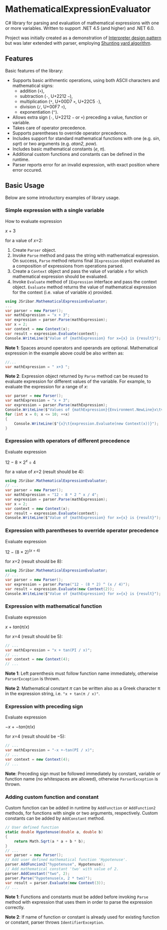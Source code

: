 # MathematicalExpressionEvaluator
C# library for parsing and evaluation of mathematical expressions with one or more variables. Written to support .NET 4.5 (and higher) and .NET 6.0. 

Project was initially created as a demonstration of [Interpreter design pattern](https://en.wikipedia.org/wiki/Interpreter_pattern) but was later extended with parser, employing [Shunting yard algorithm](https://en.wikipedia.org/wiki/Shunting_yard_algorithm).

## Features
Basic features of the library:
* Supports basic arithmentic operations, using both ASCII characters and mathematical signs:
    * addition (<code>+</code>), 
    * subtraction (<code>-</code>, U+2212 <code>−</code>), 
    * multiplication (<code>*</code>, U+00D7 <code>×</code>, U+22C5 <code>⋅</code>), 
    * division (<code>/</code>, U+00F7 <code>÷</code>), 
    * exponentiation (<code>^</code>). 
* Allows extra sign (<code>-</code>, U+2212 <code>−</code> or <code>+</code>) preceding a value, function or variable.
* Takes care of operator precedence. 
* Supports parentheses to override operator precedence. 
* Includes support for standard mathematical functions with one (e.g. _sin_, _sqrt_) or two arguments (e.g. _atan2_, _pow_).
* Includes basic mathematical constants (_e_, _π_).
* Additional custom functions and constants can be defined in the runtime.
* Parser reports error for an invalid expression, with exact position where error occured.

## Basic Usage
Below are some introductory examples of library usage.

### Simple expression with a single variable
How to evaluate expression 

_x_ + 3

for a value of _x_=2:
1. Create <code>Parser</code> object.
2. Invoke <code>Parse</code> method and pass the string with mathematical expression. On success, <code>Parse</code> method returns final <code>IExpression</code> object evaluated as a composition of expressions from operations parsed.
3. Create a <code>Context</code> object and pass the value of variable _x_ for which mathematical expression should be evaluated.
3. Invoke <code>Evaluate</code> method of <code>IExpression</code> interface and pass the context object. <code>Evaluate</code> method returns the value of mathematical expression for the context (i.e. value of variable _x_) provided.
```csharp
using JSribar.MathematicalExpressionEvaluator;
...
var parser = new Parser();
var mathExpression = "x + 3";
var expression = parser.Parse(mathExpression);
var x = 2;
var context = new Context(x); 
var result = expression.Evaluate(context);
Console.WriteLine($"Value of {mathExpression} for x={x} is {result}");
```
**Note 1**: Spaces around operators and operands are optional. Mathematical expression in the example above could be also written as:
```csharp
//...
var mathExpression = " x+3 ";
```
**Note 2**: Expression object returned by <code>Parse</code> method can be reused to evaluate expression for different values of the variable. For example, to evaluate the expression for a range of _x_:
```csharp
var parser = new Parser();
var mathExpression = "x + 3";
var expression = parser.Parse(mathExpression);
Console.WriteLine($"Values of {mathExpression}{Environment.NewLine}x\tvalue");
for (int x = 0; x <= 10; ++x)
{
    Console.WriteLine($"{x}\t{expression.Evaluate(new Context(x))}");
}
```

### Expression with operators of different precedence
Evaluate expression

12 − 8 × 2<sup>_x_</sup> ÷ 4

for a value of _x_=2 (result should be 4):
```csharp
using JSribar.MathematicalExpressionEvaluator;
// ...
var parser = new Parser();
var mathExpression = "12 - 8 * 2 ^ x / 4";
var expression = parser.Parse(mathExpression);
var x = 2;
var context = new Context(x); 
var result = expression.Evaluate(context);
Console.WriteLine($"Value of {mathExpression} for x={x} is {result}");
```

### Expression with parentheses to override operator precedence
Evaluate expression

12 − (8 × 2)<sup>(_x_ ÷ 4)</sup>

for _x_=2 (result should be 8):
```csharp
using JSribar.MathematicalExpressionEvaluator;
// ...
var parser = new Parser();
var expression = parser.Parse("12 - (8 * 2) ^ (x / 4)");
var result = expression.Evaluate(new Context(2));
Console.WriteLine($"Value of {mathExpression} for x={x} is {result}");
```

### Expression with mathematical function
Evaluate expression

_x_ + _tan_(_π_/_x_)

for _x_=4 (result should be 5):
```csharp
// ...
var mathExpression = "x + tan(PI / x)";
// ...
var context = new Context(4); 
// ...
```
__Note 1__: Left parenthesis must follow function name immediately, otherwise <code>ParserException</code> is thrown.

__Note 2__: Mathematical constant _π_ can be written also as a Greek character π in the expression string, i.e. <code>"x + tan(π / x)"</code>.

### Expression with preceding sign
Evaluate expression

−*x* + −*tan*(_π_/_x_)

for _x_=4 (result should be −5):
```csharp
// ...
var mathExpression = "-x +-tan(PI / x)";
// ...
var context = new Context(4); 
// ...
```
__Note__: Preceding sign must be followed immediately by constant, variable or function name (no whitespaces are allowed), otherwise <code>ParserException</code> is thrown.

### Adding custom function and constant
Custom function can be added in runtime by <code>AddFunction</code> or <code>AddFunction2</code> methods, for functions with single or two arguments, respectively. Custom constants can be added by <code>AddConstant</code> method.

```csharp
// User defined function
static double Hypotenuse(double a, double b)
{
    return Math.Sqrt(a * a + b * b);
}
// ...
var parser = new Parser();
// Add user defined mathematical function 'Hypotenuse'.
parser.AddFuncion2("hypotenuse", Hypotenuse);
// Add mathematical constant 'two' with value of 2.
parser.AddConstant("two", 2);
parser.Parse("hypotenuse(x, 2 * two)");
var result = parser.Evaluate(new Context(3)); 
// ...
```

__Note 1__: Functions and constants must be added before invoking <code>Parse</code> method with expression that uses them in order to parse the expression correctly.

__Note 2__: If name of function or constant is already used for existing function or constant, parser throws <code>IdentifierException</code>.

